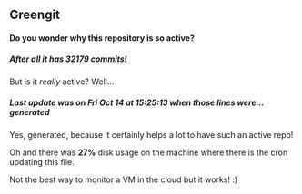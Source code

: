 ## Greengit

#### Do you wonder why this repository is so active?

##### After all it has 32179 commits!

But is it *really* active? Well...

##### Last update was on Fri Oct 14 at 15:25:13 when those lines were... generated

Yes, generated, because it certainly helps a lot to have such an active repo!

Oh and there was **27%** disk usage on the machine
where there is the cron updating this file.

Not the best way to monitor a VM in the cloud but it works! :)

